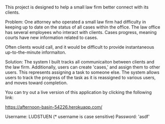 This project is designed to help a small law firm better connect with its clients. 

Problem: One attorney who operated a small law firm had difficulty in keeping up to date on the status of all cases within the office. 
The law office has several employees who interact with clients. Cases progress, meaning courts have new information related to cases.

Often clients would call, and it would be difficult to provide instantaneous up-to-the-minute informaiton.

Solution: The system I built tracks all communicaiton between clients and the law firm. Additionally, users can create
'cases,' and assign them to other users. This represents assigning a task to someone else. The system allows users to track
the progress of the task as it is reassigned to various users, and moves toward completion.

You can try out a live version of this application by clicking the following link:

https://afternoon-basin-54226.herokuapp.com/

Username: LUDSTUEN (* username is case sensitive)
Password: 'asdf'
